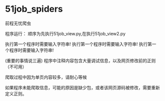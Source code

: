 # 51job_spiders
前程无忧爬虫

程序运行：
顺序为先执行51job_view.py,在执行51job_view2.py

执行第一个程序时需要输入字符串!
执行第一个程序时需要输入字符串!
执行第一个程序时需要输入字符串!

(重要的事情说三遍)
程序中注释内容包含大量调试信息，以及网页修改前的正则（不可用）

爬取过程中因为单页内容较多，请耐心等候

如果程序未能爬取信息，可能的原因是缺少包，或者该网页源码被修改，需要重新定义正则。
